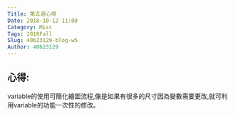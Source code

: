 ```yaml
---
Title: 第五週心得
Date: 2018-10-12 11:00
Category: Misc
Tags: 2018Fall
Slug: 40623129-blog-w5
Author: 40623129
---
```




<!-- PELICAN_END_SUMMARY -->

心得:
--
variable的使用可簡化繪圖流程,像是如果有很多的尺寸因為變數需要更改,就可利用variable的功能一次性的修改。
